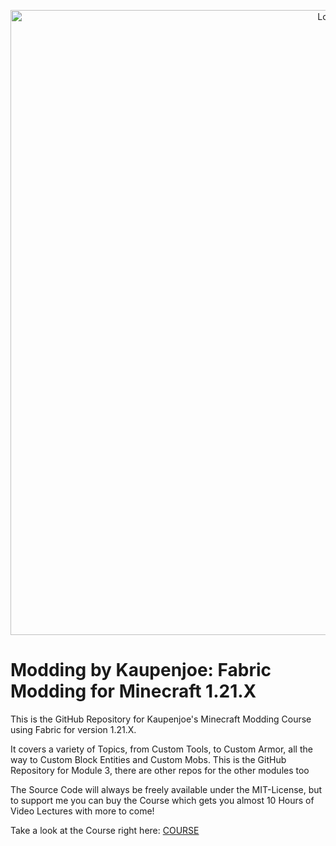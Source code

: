 <a href="https://courses.kaupenjoe.net/p/modding-by-kaupenjoe-fabric-modding-for-minecraft-1-21-x" target="_blank">
<p align="center">
<img src="https://kaupenjoe.net/files/General/Minecraft/Modding/Course/fabric-121x-course-image.jpg" alt="Logo" width="1000"/> 
</p></a>

# Modding by Kaupenjoe: Fabric Modding for Minecraft 1.21.X
This is the GitHub Repository for Kaupenjoe's Minecraft Modding Course using Fabric for version 1.21.X. 

It covers a variety of Topics, from Custom Tools, to Custom Armor, all the way to Custom Block Entities and Custom Mobs. This is the GitHub Repository for Module 3, there are other repos for the other modules too

The Source Code will always be freely available under the MIT-License, but to support me you can buy the Course which gets you almost 10 Hours of Video Lectures with more to come!

Take a look at the Course right here: <a href="https://courses.kaupenjoe.net/p/modding-by-kaupenjoe-fabric-modding-for-minecraft-1-21-x" target="_blank">COURSE</a>
